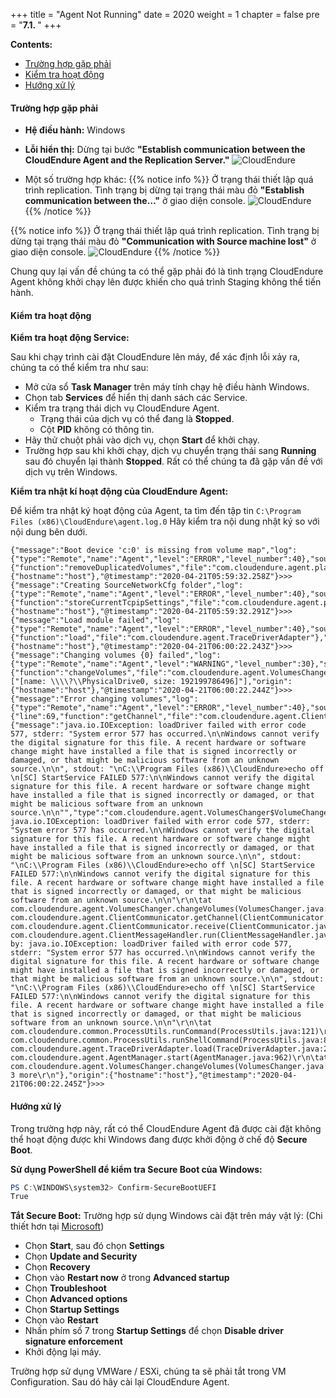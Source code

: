 +++
title = "Agent Not Running"
date = 2020
weight = 1
chapter = false
pre = "<b>7.1. </b>"
+++

**Contents:**
- [Trường hợp gặp phải](#trường-hợp-gặp-phải)
- [Kiểm tra hoạt động](#kiểm-tra-hoạt-động)
- [Hướng xử lý](#hướng-xử-lý)

#### Trường hợp gặp phải
- **Hệ điều hành:** Windows
- **Lỗi hiển thị:** Dừng tại bước **"Establish communication between the CloudEndure Agent and the Replication Server."**
![CloudEndure](../../../images/7/1.png?width=30pc)

- Một số trường hợp khác:
{{% notice info %}}
Ở trạng thái thiết lập quá trình replication. Tình trạng bị dừng tại trạng thái màu đỏ **"Establish communication between the…"** ở giao diện console.
![CloudEndure](../../../images/7/2.png?width=30pc)
{{% /notice %}}

{{% notice info %}}
Ở trạng thái thiết lập quá trình replication. Tình trạng bị dừng tại trạng thái màu đỏ **"Communication with Source machine lost"** ở giao diện console.
![CloudEndure](../../../images/7/2.png?width=30pc)
{{% /notice %}}

Chung quy lại vấn đề chúng ta có thể gặp phải đó là tình trạng CloudEndure Agent không khởi chạy lên được khiến cho quá trình Staging không thể tiến hành.

#### Kiểm tra hoạt động
**Kiểm tra hoạt động Service:**

Sau khi chạy trình cài đặt CloudEndure lên máy, để xác định lỗi xảy ra, chúng ta có thể kiểm tra như sau:
- Mở cửa sổ **Task Manager** trên máy tính chạy hệ điều hành Windows.
- Chọn tab **Services** để hiển thị danh sách các Service.
- Kiểm tra trạng thái dịch vụ CloudEndure Agent.
  - Trạng thái của dịch vụ có thể đang là **Stopped**.
  - Cột **PID** không có thông tin.
- Hãy thử chuột phải vào dịch vụ, chọn **Start** để khởi chạy.
- Trường hợp sau khi khởi chạy, dịch vụ chuyển trạng thái sang **Running** sau đó chuyển lại thành **Stopped**. Rất có thể chúng ta đã gặp vấn đề với dịch vụ trên Windows.

**Kiểm tra nhật kí hoạt động của CloudEndure Agent:**

Để kiểm tra nhật ký hoạt động của Agent, ta tìm đến tập tin ```C:\Program Files (x86)\CloudEndure\agent.log.0```
Hãy kiểm tra nội dung nhật ký so với nội dung bên dưới.

```text
{"message":"Boot device 'c:0' is missing from volume map","log":{"type":"Remote","name":"Agent","level":"ERROR","level_number":40},"source_code":{"function":"removeDuplicatedVolumes","file":"com.cloudendure.agent.platform.HardwareInfoGetterWindows"},"runtime_thread":21,"origin":{"hostname":"host"},"@timestamp":"2020-04-21T05:59:32.258Z"}>>>
{"message":"Creating SourceNetworkCfg folder","log":{"type":"Remote","name":"Agent","level":"ERROR","level_number":40},"source_code":{"function":"storeCurrentTcpipSettings","file":"com.cloudendure.agent.platform.HardwareInfoGetterWindows"},"runtime_thread":21,"origin":{"hostname":"host"},"@timestamp":"2020-04-21T05:59:32.291Z"}>>>
{"message":"Load module failed","log":{"type":"Remote","name":"Agent","level":"ERROR","level_number":40},"source_code":{"function":"load","file":"com.cloudendure.agent.TraceDriverAdapter"},"runtime_thread":17,"origin":{"hostname":"host"},"@timestamp":"2020-04-21T06:00:22.243Z"}>>>
{"message":"Changing volumes {0} failed","log":{"type":"Remote","name":"Agent","level":"WARNING","level_number":30},"source_code":{"function":"changeVolumes","file":"com.cloudendure.agent.VolumesChanger"},"runtime_thread":17,"args":["[name: \\\\?\\PhysicalDrive0, size: 192199786496]"],"origin":{"hostname":"host"},"@timestamp":"2020-04-21T06:00:22.244Z"}>>>
{"message":"Error changing volumes","log":{"type":"Remote","name":"Agent","level":"ERROR","level_number":40},"source_code":{"line":69,"function":"getChannel","file":"com.cloudendure.agent.ClientCommunicator"},"runtime_thread":17,"exception":{"message":"java.io.IOException: loadDriver failed with error code 577, stderr: "System error 577 has occurred.\n\nWindows cannot verify the digital signature for this file. A recent hardware or software change might have installed a file that is signed incorrectly or damaged, or that might be malicious software from an unknown source.\n\n", stdout: "\nC:\\Program Files (x86)\\CloudEndure>echo off \n[SC] StartService FAILED 577:\n\nWindows cannot verify the digital signature for this file. A recent hardware or software change might have installed a file that is signed incorrectly or damaged, or that might be malicious software from an unknown source.\n\n"","type":"com.cloudendure.agent.VolumesChanger$VolumeChangeException","trace":"com.cloudendure.agent.VolumesChanger$VolumeChangeException: java.io.IOException: loadDriver failed with error code 577, stderr: "System error 577 has occurred.\n\nWindows cannot verify the digital signature for this file. A recent hardware or software change might have installed a file that is signed incorrectly or damaged, or that might be malicious software from an unknown source.\n\n", stdout: "\nC:\\Program Files (x86)\\CloudEndure>echo off \n[SC] StartService FAILED 577:\n\nWindows cannot verify the digital signature for this file. A recent hardware or software change might have installed a file that is signed incorrectly or damaged, or that might be malicious software from an unknown source.\n\n"\r\n\tat com.cloudendure.agent.VolumesChanger.changeVolumes(VolumesChanger.java:69)\r\n\tat com.cloudendure.agent.ClientCommunicator.getChannel(ClientCommunicator.java:229)\r\n\tat com.cloudendure.agent.ClientCommunicator.receive(ClientCommunicator.java:334)\r\n\tat com.cloudendure.agent.ClientMessageHandler.run(ClientMessageHandler.java:66)\r\nCaused by: java.io.IOException: loadDriver failed with error code 577, stderr: "System error 577 has occurred.\n\nWindows cannot verify the digital signature for this file. A recent hardware or software change might have installed a file that is signed incorrectly or damaged, or that might be malicious software from an unknown source.\n\n", stdout: "\nC:\\Program Files (x86)\\CloudEndure>echo off \n[SC] StartService FAILED 577:\n\nWindows cannot verify the digital signature for this file. A recent hardware or software change might have installed a file that is signed incorrectly or damaged, or that might be malicious software from an unknown source.\n\n"\r\n\tat com.cloudendure.common.ProcessUtils.runCommand(ProcessUtils.java:121)\r\n\tat com.cloudendure.common.ProcessUtils.runShellCommand(ProcessUtils.java:84)\r\n\tat com.cloudendure.agent.TraceDriverAdapter.load(TraceDriverAdapter.java:245)\r\n\tat com.cloudendure.agent.AgentManager.start(AgentManager.java:962)\r\n\tat com.cloudendure.agent.VolumesChanger.changeVolumes(VolumesChanger.java:63)\r\n\t... 3 more\r\n"},"origin":{"hostname":"host"},"@timestamp":"2020-04-21T06:00:22.245Z"}>>>
```

#### Hướng xử lý
Trong trường hợp này, rất có thể CloudEndure Agent đã được cài đặt không thể hoạt động được khi Windows đang được khởi động ở chế độ **Secure Boot**.

**Sử dụng PowerShell để kiểm tra Secure Boot của Windows:**
```ps1
PS C:\WINDOWS\system32> Confirm-SecureBootUEFI
True
```

**Tắt Secure Boot:**
Trường hợp sử dụng Windows cài đặt trên máy vật lý: (Chi thiết hơn tại [Microsoft](https://docs.microsoft.com/en-us/windows-hardware/manufacture/desktop/disabling-secure-boot))
- Chọn **Start**, sau đó chọn **Settings**
- Chọn **Update and Security**
- Chọn **Recovery**
- Chọn vào **Restart now** ở trong **Advanced startup**
- Chọn **Troubleshoot**
- Chọn **Advanced options**
- Chọn **Startup Settings**
- Chọn vào **Restart**
- Nhấn phím số 7 trong **Startup Settings** để chọn **Disable driver signature enforcement**
- Khởi động lại máy.

Trường hợp sử dụng VMWare / ESXi, chúng ta sẽ phải tắt trong VM Configuration.
Sau dó hãy cài lại CloudEndure Agent.
